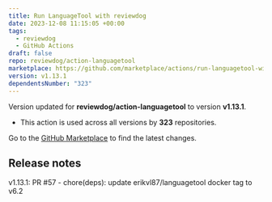 ```yaml
---
title: Run LanguageTool with reviewdog
date: 2023-12-08 11:15:05 +00:00
tags:
  - reviewdog
  - GitHub Actions
draft: false
repo: reviewdog/action-languagetool
marketplace: https://github.com/marketplace/actions/run-languagetool-with-reviewdog
version: v1.13.1
dependentsNumber: "323"
---
```



Version updated for **reviewdog/action-languagetool** to version **v1.13.1**.
- This action is used across all versions by **323** repositories.

Go to the [GitHub Marketplace](https://github.com/marketplace/actions/run-languagetool-with-reviewdog) to find the latest changes.

## Release notes

v1.13.1: PR #57 - chore(deps): update erikvl87/languagetool docker tag to v6.2
